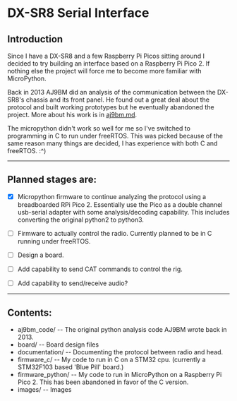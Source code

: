 # DX-SR8 Serial Interface

## Introduction

Since I have a DX-SR8 and a few Raspberry Pi Picos sitting around I decided to try building an interface based on a Raspberry Pi Pico 2. If nothing else the project will force me to become more familiar with MicroPython.

Back in 2013 AJ9BM did an analysis of the communication between the DX-SR8's chassis and its front panel. He found out a great deal about the protocol and built working prototypes but he eventually abandoned the project. More about his work is in [aj9bm.md](./aj9bm.md).
 
The micropython didn't work so well for me so I've switched to programming in C to run under freeRTOS. This was picked because of the same reason many things are decided, I has experience with both C and freeRTOS. :^)

---

## Planned stages are:

- [x] Micropython firmware to continue analyzing the protocol using a breadboarded RPi Pico 2. Essentially use the Pico as a double channel usb-serial adapter with some analysis/decoding capability. This includes converting the original python2 to python3.

- [ ] Firmware to actually control the radio. Currently planned to be in C running under freeRTOS.

- [ ] Design a board.

- [ ] Add capability to send CAT commands to control the rig.

- [ ] Add capability to send/receive audio?

---

## Contents:

- aj9bm_code/ -- The original python analysis code AJ9BM wrote back in 2013.
- board/ -- Board design files
- documentation/ -- Documenting the protocol between radio and head.
- firmware_c/ -- My code to run in C on a STM32 cpu. (currently a STM32F103 based 'Blue Pill' board.)
- firmware_python/ -- My code to run in MicroPython on a Raspberry Pi Pico 2. This has been abandoned in favor of the C version.
- images/ -- Images

